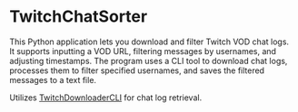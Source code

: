 # TwitchChatSorter
This Python application lets you download and filter Twitch VOD chat logs. It supports inputting a VOD URL, filtering messages by usernames, and adjusting timestamps. The program uses a CLI tool to download chat logs, processes them to filter specified usernames, and saves the filtered messages to a text file.

Utilizes [TwitchDownloaderCLI]([https://pages.github.com/](https://github.com/lay295/TwitchDownloader))  for chat log retrieval.
